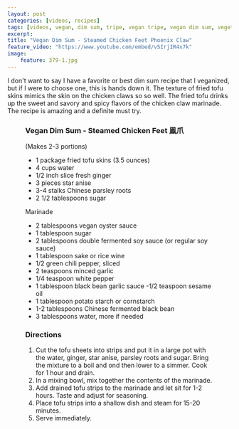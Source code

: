 ```yaml
---
layout: post
categories: [videos, recipes]
tags: [videos, vegan, dim sum, tripe, vegan tripe, vegan dim sum, vegetarian, vegetarian dim sum, ginger and scallion tripe]
excerpt: 
title: "Vegan Dim Sum - Steamed Chicken Feet Phoenix Claw"
feature_video: "https://www.youtube.com/embed/vSIrjIR4x7k" 
image:
    feature: 379-1.jpg
---
```


I don't want to say I have a favorite or best dim sum recipe that I veganized, but if I were to choose one, this is hands down it.  The texture of fried tofu skins mimics the skin on the chicken claws so so well.  The fried tofu drinks up the sweet and savory and spicy flavors of the chicken claw marinade.  The recipe is amazing and a definite must try.


<figure class="ingredients" markdown="1">

### Vegan Dim Sum - Steamed Chicken Feet 鳯爪

(Makes 2-3 portions)

- 1 package fried tofu skins (3.5 ounces)
- 4 cups water
- 1/2 inch slice fresh ginger
- 3 pieces star anise
- 3-4 stalks Chinese parsley roots
- 2 1/2 tablespoons sugar

Marinade
- 2 tablespoons vegan oyster sauce 
- 1 tablespoon sugar
- 2 tablespoons double fermented soy sauce (or regular soy sauce) 
- 1 tablespoon sake or rice wine 
- 1/2 green chili pepper, sliced
- 2 teaspoons minced garlic
- 1/4 teaspoon white pepper
- 1 tablespoon black bean garlic sauce 
-1/2 teaspoon sesame oil 
- 1 tablespoon potato starch or cornstarch
- 1-2 tablespoons Chinese fermented black bean 
- 3 tablespoons water, more if needed


</figure>

<figure class="directions" markdown="1">

### Directions

1. Cut the tofu sheets into strips and put it in a large pot with the water, ginger, star anise, parsley roots and sugar.  Bring the mixture to a boil and ond then lower to a simmer.  Cook for 1 hour and drain.
2. In a mixing bowl, mix together the contents of the marinade.  
3. Add drained tofu strips to the marinade and let sit for 1-2 hours.  Taste and adjust for seasoning.
4. Place tofu strips into a shallow dish and steam for 15-20 minutes.
5. Serve immediately.

</figure>
